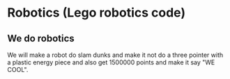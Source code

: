 # Robotics (Lego robotics code)

## We do robotics
We will make a robot do slam dunks and make it not do a three pointer with a plastic energy piece and also get 1500000 points and make it say "WE COOL".
